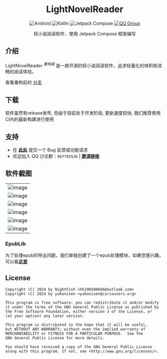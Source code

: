 <div align="center"><h1>LightNovelReader</h1></div>

<div align="center">
    <a><img alt="Android" src="https://img.shields.io/badge/Android-3DDC84?logo=android&logoColor=white&style=for-the-badge"/></a>
    <a><img alt="Kotlin" src="https://img.shields.io/badge/Kotlin-0095D5.svg?logo=kotlin&logoColor=white&style=for-the-badge"/></a>
    <a><img alt="Jetpack Compose" src="https://img.shields.io/badge/Jetpack%20Compose-4285F4?logo=jetpackcompose&logoColor=white&style=for-the-badge"></a>
    <a href="http://qm.qq.com/cgi-bin/qm/qr?_wv=1027&k=P__gXIArh5UDBsEq7ttd4WhIYnNh3y1t&authKey=GAsRKEZ%2FwHpzRv19hNJsDnknOc86lYzNIHMPy2Jxt3S3U8f90qestOd760IAj%2F3l&noverify=0&group_code=867785526"><img alt="QQ Group" src="https://img.shields.io/badge/QQ讨论群-867785526-brightgreen.svg?logoColor=white&style=for-the-badge"></a>
    <p>轻小说阅读软件，使用 Jetpack Compose 框架编写</p>
</div>

## 介绍

LightNovelReader <sup>*重构版*</sup> 是一款开源的轻小说阅读软件，追求轻量化的体积和流畅的阅读体验。

查看重构前的 [分支](https://github.com/dmzz-yyhyy/LightNovelReader/tree/master)

## 下载

软件虽然有release发布, 但由于目前处于开发阶段, 更新速度较快, 我们推荐使用CI内的最新构建进行使用

## 支持

- 在 [**此处**](https://github.com/dmzz-yyhyy/LightNovelReader/issues/new/choose) 提交一个 Bug 反馈或功能请求
- 欢迎加入 QQ 讨论群：`867785526` | [**邀请链接**](http://qm.qq.com/cgi-bin/qm/qr?_wv=1027&k=P__gXIArh5UDBsEq7ttd4WhIYnNh3y1t&authKey=GAsRKEZ%2FwHpzRv19hNJsDnknOc86lYzNIHMPy2Jxt3S3U8f90qestOd760IAj%2F3l&noverify=0&group_code=867785526)

## 软件截图

|                                                                                                        |
|--------------------------------------------------------------------------------------------------------|
| ![image](https://github.com/dmzz-yyhyy/LightNovelReader/blob/refactoring/assets/bookshelf_light.png)   |
| ![image](https://github.com/dmzz-yyhyy/LightNovelReader/blob/refactoring/assets/bookshelf_dark.png)    |
| ![image](https://github.com/dmzz-yyhyy/LightNovelReader/blob/refactoring/assets/exploration_light.png) |
| ![image](https://github.com/dmzz-yyhyy/LightNovelReader/blob/refactoring/assets/exploration_dark.png)  |
| ![image](https://github.com/dmzz-yyhyy/LightNovelReader/blob/refactoring/assets/reading_light.png)     |
| ![image](https://github.com/dmzz-yyhyy/LightNovelReader/blob/refactoring/assets/reading_dark.png)      |

### EpubLib
为了处理epub的导出问题，我们单独创建了一个epub处理模块，如果您感兴趣，可以看[**这里**](https://github.com/dmzz-yyhyy/LightNovelReader/blob/refactoring/epub.md)


## License

```
Copyright (C) 2024 by NightFish <hk198580666@outlook.com>
Copyright (C) 2024 by yukonisen <yukonisen@curiousers.org>

This program is free software: you can redistribute it and/or modify
it under the terms of the GNU General Public License as published by
the Free Software Foundation, either version 3 of the License, or
(at your option) any later version.

This program is distributed in the hope that it will be useful,
but WITHOUT ANY WARRANTY; without even the implied warranty of
MERCHANTABILITY or FITNESS FOR A PARTICULAR PURPOSE.  See the
GNU General Public License for more details.

You should have received a copy of the GNU General Public License
along with this program. If not, see <http://www.gnu.org/licenses/>.
```